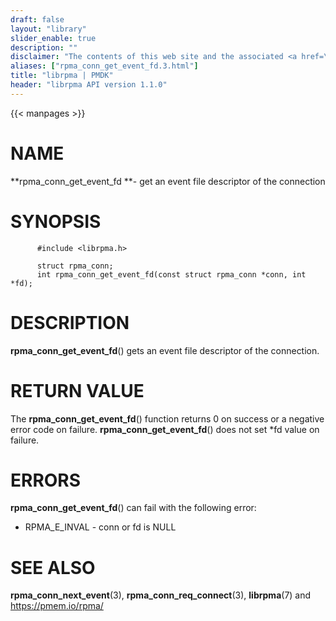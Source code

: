 ```yaml
---
draft: false
layout: "library"
slider_enable: true
description: ""
disclaimer: "The contents of this web site and the associated <a href=\"https://github.com/pmem\">GitHub repositories</a> are BSD-licensed open source."
aliases: ["rpma_conn_get_event_fd.3.html"]
title: "librpma | PMDK"
header: "librpma API version 1.1.0"
---
```

{{< manpages >}}

[comment]: <> (SPDX-License-Identifier: BSD-3-Clause)
[comment]: <> (Copyright 2020-2022, Intel Corporation)

# NAME

**rpma_conn_get_event_fd **- get an event file descriptor of the
connection

# SYNOPSIS

          #include <librpma.h>

          struct rpma_conn;
          int rpma_conn_get_event_fd(const struct rpma_conn *conn, int *fd);

# DESCRIPTION

**rpma_conn_get_event_fd**() gets an event file descriptor of the
connection.

# RETURN VALUE

The **rpma_conn_get_event_fd**() function returns 0 on success or a
negative error code on failure. **rpma_conn_get_event_fd**() does not
set \*fd value on failure.

# ERRORS

**rpma_conn_get_event_fd**() can fail with the following error:

-   RPMA_E\_INVAL - conn or fd is NULL

# SEE ALSO

**rpma_conn_next_event**(3), **rpma_conn_req_connect**(3),
**librpma**(7) and https://pmem.io/rpma/
